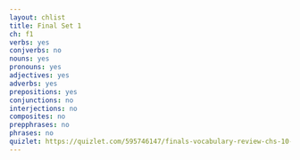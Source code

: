 ```yaml
---
layout: chlist
title: Final Set 1
ch: f1
verbs: yes
conjverbs: no
nouns: yes
pronouns: yes
adjectives: yes
adverbs: yes
prepositions: yes
conjunctions: no
interjections: no
composites: no
prepphrases: no
phrases: no
quizlet: https://quizlet.com/595746147/finals-vocabulary-review-chs-10-12-flash-cards/
---
```


